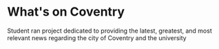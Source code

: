 # What's on Coventry
Student ran project dedicated to providing the latest, greatest, and most relevant news regarding the city of Coventry and the university


